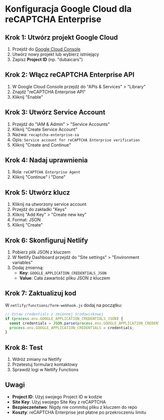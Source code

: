 # Konfiguracja Google Cloud dla reCAPTCHA Enterprise

## Krok 1: Utwórz projekt Google Cloud
1. Przejdź do [Google Cloud Console](https://console.cloud.google.com/)
2. Utwórz nowy projekt lub wybierz istniejący
3. Zapisz **Project ID** (np. "dubaicars")

## Krok 2: Włącz reCAPTCHA Enterprise API
1. W Google Cloud Console przejdź do "APIs & Services" > "Library"
2. Znajdź "reCAPTCHA Enterprise API"
3. Kliknij "Enable"

## Krok 3: Utwórz Service Account
1. Przejdź do "IAM & Admin" > "Service Accounts"
2. Kliknij "Create Service Account"
3. Nazwa: `recaptcha-enterprise-sa`
4. Opis: `Service account for reCAPTCHA Enterprise verification`
5. Kliknij "Create and Continue"

## Krok 4: Nadaj uprawnienia
1. Rola: `reCAPTCHA Enterprise Agent`
2. Kliknij "Continue" i "Done"

## Krok 5: Utwórz klucz
1. Kliknij na utworzony service account
2. Przejdź do zakładki "Keys"
3. Kliknij "Add Key" > "Create new key"
4. Format: JSON
5. Kliknij "Create"

## Krok 6: Skonfiguruj Netlify
1. Pobierz plik JSON z kluczem
2. W Netlify Dashboard przejdź do "Site settings" > "Environment variables"
3. Dodaj zmienną:
   - **Key**: `GOOGLE_APPLICATION_CREDENTIALS_JSON`
   - **Value**: Cała zawartość pliku JSON z kluczem

## Krok 7: Zaktualizuj kod
W `netlify/functions/form-webhook.js` dodaj na początku:

```javascript
// Ustaw credentials z zmiennej środowiskowej
if (process.env.GOOGLE_APPLICATION_CREDENTIALS_JSON) {
  const credentials = JSON.parse(process.env.GOOGLE_APPLICATION_CREDENTIALS_JSON);
  process.env.GOOGLE_APPLICATION_CREDENTIALS = credentials;
}
```

## Krok 8: Test
1. Wdróż zmiany na Netlify
2. Przetestuj formularz kontaktowy
3. Sprawdź logi w Netlify Functions

## Uwagi
- **Project ID**: Użyj swojego Project ID w kodzie
- **Site Key**: Użyj swojego Site Key z reCAPTCHA
- **Bezpieczeństwo**: Nigdy nie commituj pliku z kluczem do repo
- **Koszty**: reCAPTCHA Enterprise jest płatne po przekroczeniu limitu
